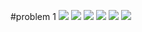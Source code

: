 #problem 1
![](https://i.imgur.com/a6tifx6.jpg)
![](https://i.imgur.com/52mt75T.jpg)
![](https://i.imgur.com/ivRcpJC.jpg)
![](https://i.imgur.com/EQU3Ike.jpg)
![](https://i.imgur.com/Yka7tfH.jpg)
![](https://i.imgur.com/IfZ2txx.jpg)

